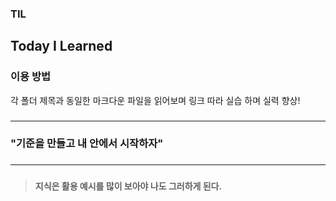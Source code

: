 ### TIL
Today I Learned
---  
###
### 이용 방법
각 폴더 제목과 동일한 마크다운 파일을 읽어보며 링크 따라 실습 하며 실력 향상!  
###
---  
###
### "기준을 만들고 내 안에서 시작하자"  
###
---  
###
> **지식은 활용 예시를 많이 보아야 나도 그러하게 된다.**


